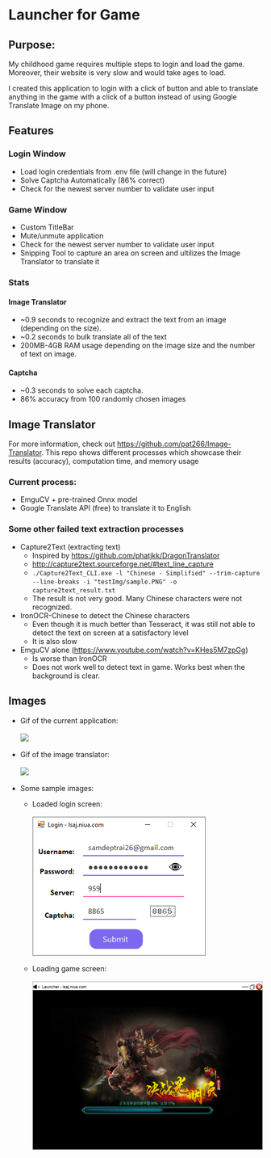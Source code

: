 # Launcher for Game

## Purpose:
My childhood game requires multiple steps to login and load the game. Moreover, their website is very slow and would take ages to load.<br>

I created this application to login with a click of button and able to translate anything in the game with a click of a button instead of using Google Translate Image on my phone.

## Features
### **Login Window**
* Load login credentials from .env file (will change in the future)
* Solve Captcha Automatically (86% correct)
* Check for the newest server number to validate user input

### **Game Window**
* Custom TitleBar
* Mute/unmute application
* Check for the newest server number to validate user input
* Snipping Tool to capture an area on screen and ultilizes the Image Translator to translate it

### Stats
#### Image Translator
* ~0.9 seconds to recognize and extract the text from an image (depending on the size).
* ~0.2 seconds to bulk translate all of the text
* 200MB-4GB RAM usage depending on the image size and the number of text on image.

#### Captcha
* ~0.3 seconds to solve each captcha.
* 86% accuracy from 100 randomly chosen images

## Image Translator
For more information, check out https://github.com/pat266/Image-Translator. This repo shows different processes which showcase their results (accuracy), computation time, and memory usage
### Current process:
* EmguCV + pre-trained Onnx model
* Google Translate API (free) to translate it to English

### Some other failed text extraction processes
* Capture2Text (extracting text)
    * Inspired by https://github.com/phatjkk/DragonTranslator
    * http://capture2text.sourceforge.net/#text_line_capture
    * `./Capture2Text_CLI.exe -l "Chinese - Simplified" --trim-capture --line-breaks -i "testImg/sample.PNG" -o capture2text_result.txt`
    * The result is not very good. Many Chinese characters were not recognized.
* IronOCR-Chinese to detect the Chinese characters
    * Even though it is much better than Tesseract, it was still not able to detect the text on screen at a satisfactory level
    * It is also slow
* EmguCV alone (https://www.youtube.com/watch?v=KHes5M7zpGg)
    * Is worse than IronOCR
    * Does not work well to detect text in game. Works best when the background is clear.

## Images
* Gif of the current application:<br><br>
![](./images/sampleVid.gif)

* Gif of the image translator:<br><br>
![](./images/image_translation.gif)

* Some sample images:
    * Loaded login screen:<br><br>
    ![](./images/login.png)

    * Loading game screen:<br><br>
    ![](./images/loading_game.png)
